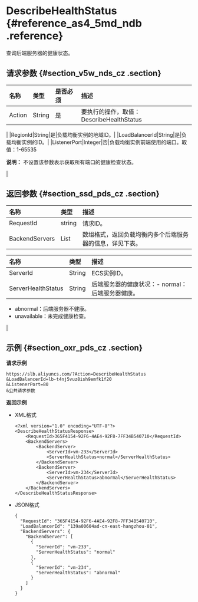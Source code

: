# DescribeHealthStatus {#reference_as4_5md_ndb .reference}

查询后端服务器的健康状态。

## 请求参数 {#section_v5w_nds_cz .section}

|名称|类型|是否必须|描述|
|:-|:-|:---|:-|
|Action|String|是|要执行的操作，取值：DescribeHealthStatus

|
|RegionId|String|是|负载均衡实例的地域ID。|
|LoadBalancerId|String|是|负载均衡实例的ID。|
|ListenerPort|Integer|否|负载均衡实例前端使用的端口。取值：1-65535

**说明：** 不设置该参数表示获取所有端口的健康检查状态。

|

## 返回参数 {#section_ssd_pds_cz .section}

|名称|类型|描述|
|:-|:-|:-|
|RequestId|string|请求ID。|
|BackendServers|List|数组格式，返回负载均衡内多个后端服务器的信息，详见下表。|

|名称|类型|描述|
|:-|:-|:-|
|ServerId|String|ECS实例ID。|
|ServerHealthStatus|String|后端服务器的健康状况：-   normal：后端服务器健康。
-   abnormal：后端服务器不健康。
-   unavailable：未完成健康检查。

|

## 示例 {#section_oxr_pds_cz .section}

**请求示例**

``` {#public}
https://slb.aliyuncs.com/?Action=DescribeHealthStatus
&LoadBalancerId=lb-t4nj5vuz8ish9emfk1f20
&ListenerPort=80
&公共请求参数
```

**返回示例**

-   XML格式

    ```
    <?xml version="1.0" encoding="UTF-8"?>
    <DescribeHealthStatusResponse>
    	<RequestId>365F4154-92F6-4AE4-92F8-7FF34B540710</RequestId>
    	<BackendServers>
    		<BackendServer>
    			<ServerId>vm-233</ServerId>
    			<ServerHealthStatus>normal</ServerHealthStatus>
    		</BackendServer>
    		<BackendServer>
    			<ServerId>vm-234</ServerId>
    			<ServerHealthStatus>abnormal</ServerHealthStatus>
    		</BackendServer>
    	</BackendServers>
    </DescribeHealthStatusResponse>
    ```

-   JSON格式

    ```
    {
      "RequestId": "365F4154-92F6-4AE4-92F8-7FF34B540710",
      "LoadBalancerId": "139a00604ad-cn-east-hangzhou-01",
      "BackendServers": {
        "BackendServer": [
          {
            "ServerId": "vm-233",
            "ServerHealthStatus": "normal"
          },
          {
            "ServerId": "vm-234",
            "ServerHealthStatus": "abnormal"
          }
        ]
      }
    }
    ```


